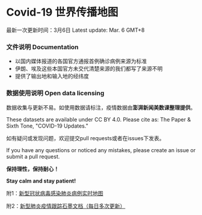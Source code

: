 # Covid-19 世界传播地图
最新一次更新时间：3月6日
Latest update:  Mar. 6 GMT+8

### 文件说明 Documentation
* 以国内媒体报道的各国官方通报首例确诊病例来源为标准
* 伊朗、埃及这些本国官方未交代清楚来源的我们都写了来源不明
* 提供了输出地和输入地的经纬度

### 数据使用说明 Open data licensing

数据收集与更新不易。如使用数据请标注，疫情数据由**澎湃新闻美数课整理提供**。

These datasets are available under CC BY 4.0. Please cite as: The Paper & Sixth Tone, "COVID-19 Updates."

如有疑问或发现问题，欢迎提交pull requests或者在issues下发表。

If you have any questions or noticed any mistakes, please create an issue or submit a pull request.

**保持理性，保持耐心！**

**Stay calm and stay patient!**


附1：[新型冠状病毒感染肺炎病例实时地图](http://projects.thepaper.cn/thepaper-cases/839studio/feiyan/)

附2：[新型肺炎疫情跟踪石墨文档（每日多次更新）](https://shimo.im/sheets/tyWrrrqppYVwQtCW/gVSL1/)
